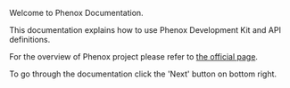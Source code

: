 Welcome to Phenox Documentation.

This documentation explains how to use Phenox Development Kit and API definitions.

For the overview of Phenox project please refer to [the official page](http://phenoxlab.com/?lang=en). 

To go through the documentation click the 'Next' button on bottom right.
